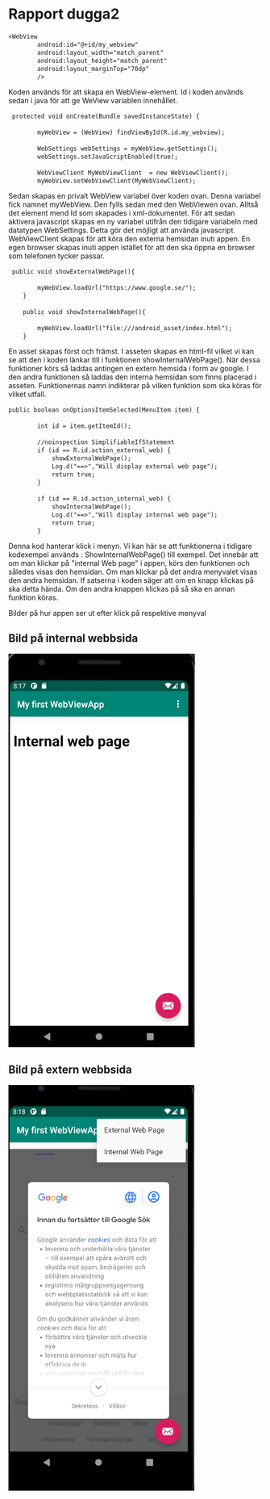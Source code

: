 
# Rapport dugga2


```
<WebView
        android:id="@+id/my_webview"
        android:layout_width="match_parent"
        android:layout_height="match_parent"
        android:layout_marginTop="70dp"
        />
```
Koden används för att skapa en WebView-element. Id i koden används sedan i java för att ge WeView variablen innehållet.

```
 protected void onCreate(Bundle savedInstanceState) {
       
        myWebView = (WebView) findViewById(R.id.my_webview);

        WebSettings webSettings = myWebView.getSettings();
        webSettings.setJavaScriptEnabled(true);

        WebViewClient MyWebViewClient  = new WebViewClient();
        myWebView.setWebViewClient(MyWebViewClient);
```
Sedan skapas en privalt WebView variabel över koden ovan. Denna variabel fick namnet myWebView. Den fylls sedan med den WebViewen ovan. Alltså det element mend
Id som skapades i xml-dokumentet.
För att sedan aktivera javascript skapas en ny variabel utifrån den tidigare variabeln med datatypen WebSettings. Detta gör det möjligt att använda javascript.
WebViewClient skapas för att köra den externa hemsidan inuti appen. En egen browser skapas inuti appen istället för att den ska öppna en browser som telefonen tycker passar.

```
 public void showExternalWebPage(){
       
        myWebView.loadUrl("https://www.google.se/");
    }

    public void showInternalWebPage(){
        
        myWebView.loadUrl("file:///android_asset/index.html");
    }
```
En asset skapas först och främst. I asseten skapas en html-fil vilket vi kan se att den i koden länkar till i funktionen showInternalWebPage().
När dessa funktioner körs så laddas antingen en extern hemsida i form av google. I den andra funktionen så laddas den interna hemsidan som finns placerad i asseten.
Funktionernas namn indikterar på vilken funktion som ska köras för vilket utfall.



```
public boolean onOptionsItemSelected(MenuItem item) {
       
        int id = item.getItemId();

        //noinspection SimplifiableIfStatement
        if (id == R.id.action_external_web) {
            showExternalWebPage();
            Log.d("==>","Will display external web page");
            return true;
        }

        if (id == R.id.action_internal_web) {
            showInternalWebPage();
            Log.d("==>","Will display internal web page");
            return true;
        }
```
Denna kod hanterar klick i menyn. Vi kan här se att funktionerna i tidigare kodexempel används : ShowInternalWebPage() till exempel. Det innebär att om man klickar på "internal Web page" i
appen, körs den funktionen och således visas den hemsidan. Om man klickar på det andra menyvalet visas den andra hemsidan. If satserna i koden säger att om en knapp klickas på ska detta hända.
Om den andra knappen klickas på så ska en annan funktion köras.

Bilder på hur appen ser ut efter klick på respektive menyval

## Bild på internal webbsida
![](internal.png)

## Bild på extern webbsida

![](external.png)

